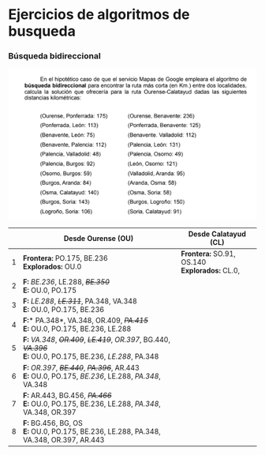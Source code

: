 # Ejercicios de algoritmos de busqueda

### Búsqueda bidireccional

![1710169898368](image/README/1710169898368.png)

|   | Desde Ourense (OU)                                                                                                                                         | Desde Calatayud (CL)                                                    |
| - | ---------------------------------------------------------------------------------------------------------------------------------------------------------- | ----------------------------------------------------------------------- |
| 1 | **Frontera:** PO.175, BE.236<br />**Explorados:** OU.0                                                                                        | **Frontera:** SO.91, OS.140<br /> **Explorados:** CL.0,  |
| 2 | **F:** *BE.236*, LE.288, *~~BE.350~~*<br />**E:** OU.0, PO.175                                                                          |                                                                         |
| 3 | **F:** *LE.288*, *~~LE.311~~*, PA.348, VA.348<br />**E:** OU.0, PO.175, BE.236                                                            |                                                                         |
| 4 | **F:*** PA.348*, VA.348, OR.409, *~~PA.415~~*<br />**E:** OU.0, PO.175, BE.236, LE.288                                                     |                                                                         |
| 5 | **F:** *VA.348*, *~~OR.409~~*, *~~LE.419~~*, *OR.397*, BG.440, *~~VA.396~~*<br />**E:** OU.0, PO.175, BE.236, *LE.288*, PA.348 |                                                                         |
| 6 | **F:** *OR.397*, ~~*BE.440*~~, *~~PA.396~~*, AR.443<br />**E:** OU.0, PO.175, *BE.236*, LE.288, *PA.348*, VA.348                  |                                                                         |
| 7 | **F:** AR.443, BG.456, *~~PA.466~~*<br />**E:** OU.0, PO.175, BE.236, LE.288, *PA.348*, VA.348, OR.397                                    |                                                                         |
| 8 | **F:** BG.456, BG, OS<br />**E:** OU.0, PO.175, BE.236, LE.288, PA.348, VA.348, OR.397, AR.443                                               |                                                                         |
